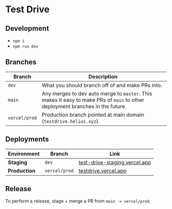 # Test Drive 

## Development
- `npm i`
- `npm run dev`

## Branches
| Branch | Description |
|-|-|
| `dev`  | What you should branch off of and make PRs into. |
| `main` | Any merges to dev auto merge to `master`. This makes it easy to make PRs of `main` to other deployment branches in the future.|
| `vercel/prod` | Production branch pointed at main domain (`testdrive.helius.xyz`).|

## Deployments
| Environment | Branch | Link |
|-|-|-|
| **Staging** | `dev` | [test-drive-staging.vercel.app](https://test-drive-staging.vercel.app/)
| **Production** | `vercel/prod` | [testdrive.vercel.app](https://testdrive.helius.xyz/)

## Release
To perform a release, stage + merge a PR from `main -> vercel/prod`.

